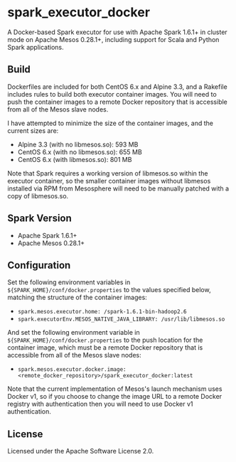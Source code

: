 # spark_executor_docker

A Docker-based Spark executor for use with Apache Spark 1.6.1+ in cluster mode on Apache Mesos 0.28.1+, including support for Scala and Python Spark applications.

## Build 

Dockerfiles are included for both CentOS 6.x and Alpine 3.3, and a Rakefile includes rules to build both executor container images. You will need to push the container images to a remote Docker repository that is accessible from all of the Mesos slave nodes.

I have attempted to minimize the size of the container images, and the current sizes are:

* Alpine 3.3 (with no libmesos.so): 593 MB
* CentOS 6.x (with no libmesos.so): 655 MB
* CentOS 6.x (with libmesos.so): 801 MB

Note that Spark requires a working version of libmesos.so within the executor container, so the smaller container images without libmesos installed via RPM from Mesosphere will need to be manually patched with a copy of libmesos.so.

## Spark Version

* Apache Spark 1.6.1+
* Apache Mesos 0.28.1+

## Configuration

Set the following environment variables in ``${SPARK_HOME}/conf/docker.properties`` to the values specified below, matching the structure of the container images:

* ``spark.mesos.executor.home: /spark-1.6.1-bin-hadoop2.6``
* ``spark.executorEnv.MESOS_NATIVE_JAVA_LIBRARY: /usr/lib/libmesos.so``

And set the following environment variable in ``${SPARK_HOME}/conf/docker.properties`` to the push location for the container image, which must be a remote Docker repository that is accessible from all of the Mesos slave nodes:
* ``spark.mesos.executor.docker.image: <remote_docker_repository>/spark_executor_docker:latest``

Note that the current implementation of Mesos's launch mechanism uses Docker v1, so if you choose to change the image URL to a remote Docker registry with authentication then you will need to use Docker v1 authentication.

## License

Licensed under the Apache Software License 2.0.
